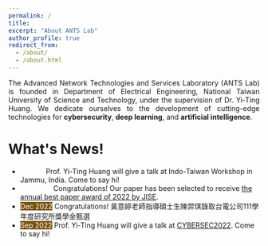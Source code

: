 ```yaml
---
permalink: /
title: 
excerpt: "About ANTS Lab"
author_profile: true
redirect_from: 
  - /about/
  - /about.html
---
```

<p style="text-align: justify; white-space: normal;">The Advanced Network Technologies and Services Laboratory (ANTS Lab) is founded in Department of Electrical Engineering, National Taiwan University of Science and Technology, under the supervision of Dr. Yi-Ting Huang.  We dedicate ourselves to the development of cutting-edge technologies for <b>cybersecurity</b>, <b>deep learning</b>, and <b>artificial intelligence</b>.</p>

# What's News!
<ul>
  <li> <span style="background:url(/images/date.png) no-repeat; width:196px; "><font color="white" size="0.7">May 2023</font></span>  Prof. Yi-Ting Huang will give a talk at Indo-Taiwan Workshop in Jammu, India. Come to say hi!</li>
  <li> <font style="background:url(/images/date.png) no-repeat; width:196px; height:33px" style="background-color:#7a510b" color="white">Jan 2023</font> Congratulations! Our paper has been selected to receive <a href="https://jise.iis.sinica.edu.tw/pages/jise/index.html#Announcements">the annual best paper award of 2022 by JISE</a>.</li>
  <li> <font style="background-color:#7a510b" color="white">Dec 2022</font> Congratulations! 黃意婷老師指導碩士生陳羿琪錄取台電公司111學年度研究所獎學金甄選</li>
  <li> <font style="background-color:#7a510b" color="white">Sep 2022</font> Prof. Yi-Ting Huang will give a talk at <a href="https://cyber.ithome.com.tw/2022/speaker-page/473">CYBERSEC2022</a>. Come to say hi!</li>
</ul>

